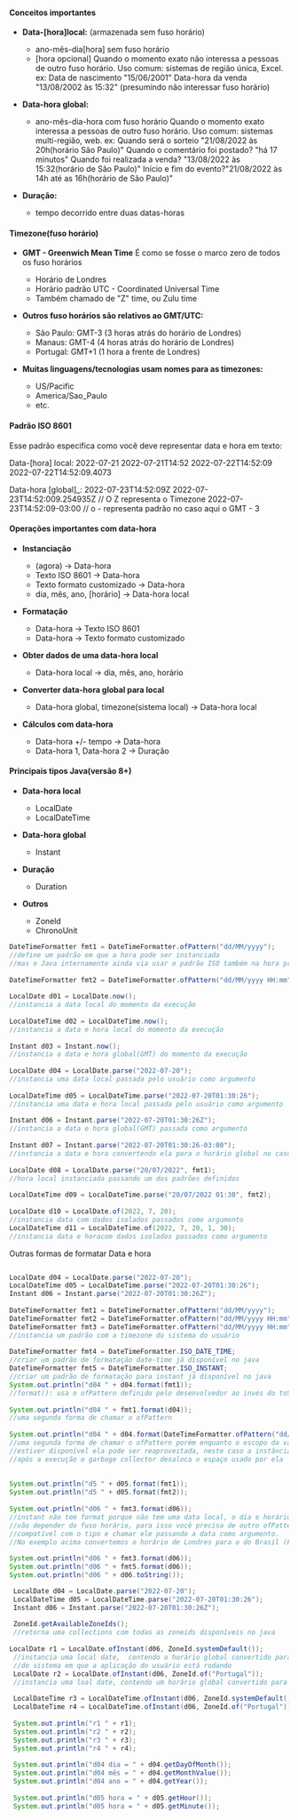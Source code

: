 #### Conceitos importantes

* **Data-[hora]local:** (armazenada sem fuso horário)
	* ano-mês-dia[hora] sem fuso horário
	* [hora opcional]
	Quando o momento exato não interessa a pessoas de outro fuso horário. Uso comum: sistemas de região única, Excel.
		ex: Data de nascimento "15/06/2001"
			Data-hora da venda "13/08/2002 às 15:32" (presumindo não interessar fuso horário)

* **Data-hora global:**
	* ano-mês-dia-hora com fuso horário
	Quando o momento exato interessa a pessoas de outro fuso horário. Uso comum: sistemas multi-região, web.
		ex: Quando será o sorteio "21/08/2022 às 20h(horário São Paulo)"
			Quando o comentário foi postado? "há 17 minutos"
			Quando foi realizada a venda? "13/08/2022 às 15:32(horário de São Paulo)"
			Início e fim do evento?"21/08/2022 às 14h até as 16h(horário de São Paulo)"


* **Duração:**
	* tempo decorrido entre duas datas-horas


#### Timezone(fuso horário)

* **GMT - Greenwich Mean Time**
	É como se fosse o marco zero de todos os fuso horários
	* Horário de Londres
	* Horário padrão UTC - Coordinated Universal Time
	* Também chamado de "Z" time, ou Zulu time

* **Outros fuso horários são relativos ao GMT/UTC:**
	* São Paulo: GMT-3 (3 horas atrás do horário de Londres)
	* Manaus: GMT-4 (4 horas atrás do horário de Londres)
	* Portugal: GMT+1 (1 hora a frente de Londres)

* **Muitas linguagens/tecnologias usam nomes para as timezones:**
	* US/Pacific
	* America/Sao_Paulo
	* etc.

#### Padrão ISO 8601
Esse padrão especifica como você deve representar data e hora em texto:

Data-[hora] local:
	2022-07-21
	2022-07-21T14:52
	2022-07-22T14:52:09
	2022-07-22T14:52:09.4073

Data-hora [global]_:
	2022-07-23T14:52:09Z
	2022-07-23T14:52:009.254935Z //	O Z representa o Timezone
	2022-07-23T14:52:09-03:00 // o - representa padrão no caso aqui o GMT - 3

#### Operações importantes com data-hora

*  **Instanciação**
	* (agora) -> Data-hora
	* Texto ISO 8601 -> Data-hora
	* Texto formato customizado -> Data-hora
	* dia, mês, ano, [horário] -> Data-hora local

* **Formatação**
	* Data-hora -> Texto ISO 8601
	* Data-hora -> Texto formato customizado

* **Obter dados de uma data-hora local**
	* Data-hora local -> dia, mês, ano, horário

* **Converter data-hora global para local**
	* Data-hora global, timezone(sistema local) -> Data-hora local

* **Cálculos com data-hora**
	* Data-hora +/- tempo -> Data-hora
	* Data-hora 1, Data-hora 2 -> Duração

#### Principais tipos Java(versão 8+)

* **Data-hora local**
	* LocalDate
	* LocalDateTime

* **Data-hora global**
	* Instant

* **Duração**
	* Duration

* **Outros**
	* Zoneld
	* ChronoUnit

```java
DateTimeFormatter fmt1 = DateTimeFormatter.ofPattern("dd/MM/yyyy");  
//define um padrão em que a hora pode ser instanciada  
//mas o Java internamente ainda via usar o padrão ISO também na hora printar  
  
DateTimeFormatter fmt2 = DateTimeFormatter.ofPattern("dd/MM/yyyy HH:mm");  
  
LocalDate d01 = LocalDate.now();  
//instancia a data local do momento da execução  
  
LocalDateTime d02 = LocalDateTime.now();  
//instancia a data e hora local do momento da execução  
  
Instant d03 = Instant.now();  
//instancia a data e hora global(GMT) do momento da execução  
  
LocalDate d04 = LocalDate.parse("2022-07-20");  
//instancia uma data local passada pelo usuário como argumento  
  
LocalDateTime d05 = LocalDateTime.parse("2022-07-20T01:30:26");  
//instancia uma data e hora local passada pelo usuário como argumento  
  
Instant d06 = Instant.parse("2022-07-20T01:30:26Z");  
//instancia a data e hora global(GMT) passada como argumento  
  
Instant d07 = Instant.parse("2022-07-20T01:30:26-03:00");  
//instancia a data e hora convertendo ela para o horário global no caso do exemplo o GTM-3  
  
LocalDate d08 = LocalDate.parse("20/07/2022", fmt1);  
//hora local instanciada passando um dos padrões definidos  
  
LocalDateTime d09 = LocalDateTime.parse("20/07/2022 01:30", fmt2);  
  
LocalDate d10 = LocalDate.of(2022, 7, 20);  
//instancia data com dados isolados passados como argumento  
LocalDateTime d11 = LocalDateTime.of(2022, 7, 20, 1, 30);  
//instancia data e horacom dados isolados passados como argumento
```

Outras formas de formatar Data e hora

```java

LocalDate d04 = LocalDate.parse("2022-07-20");  
LocalDateTime d05 = LocalDateTime.parse("2022-07-20T01:30:26");  
Instant d06 = Instant.parse("2022-07-20T01:30:26Z");  
  
DateTimeFormatter fmt1 = DateTimeFormatter.ofPattern("dd/MM/yyyy");  
DateTimeFormatter fmt2 = DateTimeFormatter.ofPattern("dd/MM/yyyy HH:mm");  
DateTimeFormatter fmt3 = DateTimeFormatter.ofPattern("dd/MM/yyyy HH:mm").withZone(ZoneId.systemDefault());  
//instancia um padrão com a timezone do sistema do usuário  
  
DateTimeFormatter fmt4 = DateTimeFormatter.ISO_DATE_TIME;  
//criar um padrão de formatação date-time já disponível no java  
DateTimeFormatter fmt5 = DateTimeFormatter.ISO_INSTANT;  
//criar um padrão de formatação para instant já disponível no java  
System.out.println("d04 " + d04.format(fmt1));  
//format(): usa o ofPattern definido pelo desenvolvedor ao invés do toString() padrão do Java  
  
System.out.println("d04 " + fmt1.format(d04));  
//uma segunda forma de chamar o ofPattern  
  
System.out.println("d04 " + d04.format(DateTimeFormatter.ofPattern("dd/MM/yyyy")));  
//uma segunda forma de chamar o ofPattern porém enquanto o escopo da variável fmt1  
//estiver disponível ela pode ser reaproveitada, neste caso a instância ocorre na chamada  
//após a execução o garbage collector desaloca o espaço usado por ela  
  
  
System.out.println("d5 " + d05.format(fmt1));  
System.out.println("d5 " + d05.format(fmt2));  
  
System.out.println("d06 " + fmt3.format(d06));  
//instant não tem format porque não tem uma data local, o dia e horário  
//vão depender do fuso horário, para isso você precisa de outro ofPattern  
//compatível com o tipo e chamar ele passando a data como argumento.  
//No exemplo acima convertemos o horário de Londres para o do Brasil (Fuso do usuário)  
  
System.out.println("d06 " + fmt3.format(d06));  
System.out.println("d06 " + fmt5.format(d06));  
System.out.println("d06 " + d06.toString());
```




```java
 LocalDate d04 = LocalDate.parse("2022-07-20");  
 LocalDateTime d05 = LocalDateTime.parse("2022-07-20T01:30:26");  
 Instant d06 = Instant.parse("2022-07-20T01:30:26Z");  
  
 ZoneId.getAvailableZoneIds();  
 //retorna uma collections com todas as zoneids disponíveis no java  
  
LocalDate r1 = LocalDate.ofInstant(d06, ZoneId.systemDefault());  
 //instancia uma local date,  contendo o horário global convertido para local usando a timezone  
 //do sistema em que a aplicação do usuário está rodando  
 LocalDate r2 = LocalDate.ofInstant(d06, ZoneId.of("Portugal"));  
 //instancia uma loal date, contendo um horário global convertido para a timezone de portugal  
  
 LocalDateTime r3 = LocalDateTime.ofInstant(d06, ZoneId.systemDefault());  
 LocalDateTime r4 = LocalDateTime.ofInstant(d06, ZoneId.of("Portugal"));  
  
 System.out.println("r1 " + r1);  
 System.out.println("r2 " + r2);  
 System.out.println("r3 " + r3);  
 System.out.println("r4 " + r4);  
  
 System.out.println("d04 dia = " + d04.getDayOfMonth());  
 System.out.println("d04 mês = " + d04.getMonthValue());  
 System.out.println("d04 ano = " + d04.getYear());  
  
 System.out.println("d05 hora = " + d05.getHour());  
 System.out.println("d05 hora = " + d05.getMinute());
```






